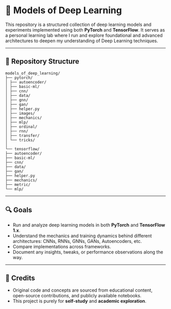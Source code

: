 # 🧠 Models of Deep Learning

This repository is a structured collection of deep learning models and experiments implemented using both **PyTorch** and **TensorFlow**. It serves as a personal learning lab where I run and explore foundational and advanced architectures to deepen my understanding of Deep Learning techniques.

---

## 📁 Repository Structure

```
models_of_deep_learning/
├── pytorch/
│ ├── autoencoder/
│ ├── basic-ml/
│ ├── cnn/
│ ├── data/
│ ├── gnn/
│ ├── gan/
│ ├── helper.py
│ ├── images/
│ ├── mechanics/
│ ├── mlp/
│ ├── ordinal/
│ ├── rnn/
│ ├── transfer/
│ └── tricks/
│
└── tensorflow/
├── autoencoder/
├── basic-ml/
├── cnn/
├── data/
├── gan/
├── helper.py
├── mechanics/
├── metric/
└── mlp/
```

---

## 🔍 Goals

- Run and analyze deep learning models in both **PyTorch** and **TensorFlow 1.x**.
- Understand the mechanics and training dynamics behind different architectures: CNNs, RNNs, GNNs, GANs, Autoencoders, etc.
- Compare implementations across frameworks.
- Document any insights, tweaks, or performance observations along the way.

---

## 🧾 Credits

- Original code and concepts are sourced from educational content, open-source contributions, and publicly available notebooks.
- This project is purely for **self-study** and **academic exploration**.